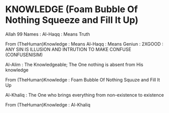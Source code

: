 # KNOWLEDGE (Foam Bubble Of Nothing Squeeze and Fill It Up)

Allah 99 Names : Al-Haqq : Means Truth

From (TheHuman)Knowledge : Means Al-Haqq : Means Geniun : 2XGOOD : ANY SIN IS ILLUSION AND INTRUTION TO MAKE CONFUSE (CONFUSENISIM)

Al-Alim : The Knowledgeable; The One nothing is absent from His knowledge 

From (TheHuman)Knowledge : Foam Bubble Of Nothing Squuze and Fill It Up

Al-Khaliq : The One who brings everything from non-existence to existence

From (TheHuman)Knowledge : Al-Khaliq
